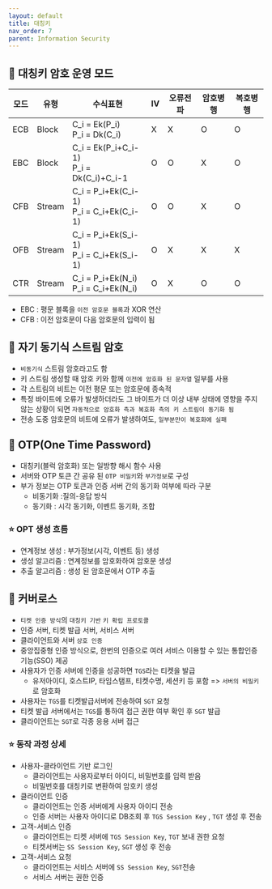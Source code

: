 ```yaml
---
layout: default
title: 대칭키
nav_order: 7
parent: Information Security
---
```




## 📑 대칭키 암호 운영 모드

| 모드 | 유형   | 수식표현                                     | IV   | 오류전파 | 암호병행 | 복호병행 |
| ---- | ------ | -------------------------------------------- | ---- | -------- | -------- | -------- |
| ECB  | Block  | C_i = Ek(P_i)<br />P_i = Dk(C_i)             | X    | X        | O        | O        |
| EBC  | Block  | C_i = Ek(P_i+C_i-1)<br />P_i = Dk(C_i)+C_i-1 | O    | O        | X        | O        |
| CFB  | Stream | C_i = P_i+Ek(C_i-1)<br />P_i = C_i+Ek(C_i-1) | O    | O        | X        | O        |
| OFB  | Stream | C_i = P_i+Ek(S_i-1)<br />P_i = C_i+Ek(S_i-1) | O    | X        | X        | X        |
| CTR  | Stream | C_i = P_i+Ek(N_i)<br />P_i = C_i+Ek(N_i)     | O    | X        | O        | O        |

- EBC : 평문 블록을 `이전 암호문 블록`과 XOR 연산
- CFB : 이전 암호문이 다음 암호문의 입력이 됨



## 📑 자기 동기식 스트림 암호

- `비동기식` 스트림 암호라고도 함
- 키 스트림 생성할 때 암호 키와 함께 `이전에 암호화 된 문자열` 일부를 사용
- 각 스트림의 비트는 이전 평문 또는 암호문에 종속적
- 특정 바이트에 오류가 발생하더라도 그 바이트가 더 이상 내부 상태에 영향을 주지 않는 상황이 되면 `자동적으로 암호화 측과 복호화 측의 키 스트림이 동기화 됨`
- 전송 도중 암호문의 비트에 오류가 발생하여도, `일부분만이 복호화에 실패`



## 📑 OTP(One Time Password)

- 대칭키(블럭 암호화) 또는 일방향 해시 함수 사용
- 서버와 OTP 토큰 간 공유 된 `OTP 비밀키`와 `부가정보`로 구성
- 부가 정보는 OTP 토큰과 인증 서버 간의 동기화 여부에 따라 구분
  - 비동기화 :질의-응답 방식
  - 동기화 : 시각 동기화, 이벤트 동기화, 조합

### ⭐ OPT 생성 흐름

- 연계정보 생성 : 부가정보(시각, 이벤트 등) 생성
- 생성 알고리즘 : 연계정보를 암호화하여 암호문 생성
- 추출 알고리즘 : 생성 된 암호문에서 OTP 추출



## 📑 커버로스

- `티켓 인증 방식`의 `대칭키 기반` `키 확립 프로토콜`
- 인증 서버, 티켓 발급 서버, 서비스 서버
- 클라이언트와 서버 `상호 인증`
- 중앙집중형 인증 방식으로, 한번의 인증으로 여러 서비스 이용할 수 있는 통합인증기능(SSO) 제공
- 사용자가 인증 서버에 인증을 성공하면 `TGS`라는 티켓을 발급
  - 유저아이디, 호스트IP, 타임스탬프, 티켓수명, 세션키 등 포함 => `서버의 비밀키`로 암호화
- 사용자는 `TGS`를 티켓발급서버에 전송하여 `SGT` 요청
- 티켓 발급 서버에서는 `TGS`를 통하여 접근 권한 여부 확인 후 `SGT` 발급
- 클라이언트는 `SGT`로 각종 응용 서버 접근

### ⭐ 동작 과정 상세

- 사용자-클라이언트 기반 로그인
  - 클라이언트는 사용자로부터 아이디, 비밀번호를 입력 받음
  - 비밀번호를 대칭키로 변환하여 암호키 생성
- 클라이언트 인증
  - 클라이언트는 인증 서버에게 사용자 아이디 전송
  - 인증 서버는 사용자 아이디로 DB조회 후 `TGS Session Key` , `TGT` 생성 후 전송
- 고객-서비스 인증
  - 클라이언트는 티켓 서버에 `TGS Session Key`, `TGT` 보내 권한 요청
  - 티켓서버는  `SS Session Key`, `SGT` 생성 후 전송
- 고객-서비스 요청
  - 클라이언트는 서비스 서버에 `SS Session Key`, `SGT`전송
  - 서비스 서버는 권한 인증

